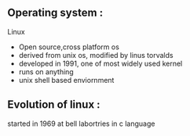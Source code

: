 ## Operating system : 
Linux
- Open source,cross platform os
- derived from unix os, modified by linus torvalds 
- developed in 1991, one of most widely used kernel
- runs on anything
- unix shell based enviornment
## Evolution of linux :
started in 1969 at bell labortries in c language
